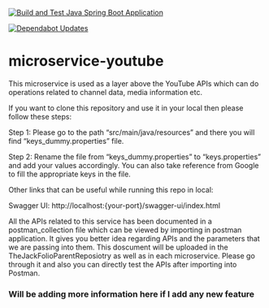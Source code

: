 [![Build and Test Java Spring Boot Application](https://github.com/Xaptured/microservice-youtube/actions/workflows/build-and-test.yml/badge.svg)](https://github.com/Xaptured/microservice-youtube/actions/workflows/build-and-test.yml)

[![Dependabot Updates](https://github.com/Xaptured/microservice-youtube/actions/workflows/dependabot/dependabot-updates/badge.svg)](https://github.com/Xaptured/microservice-youtube/actions/workflows/dependabot/dependabot-updates)

# microservice-youtube

This microservice is used as a layer above the YouTube APIs which can do operations related to channel data, media information etc. 

 

If you want to clone this repository and use it in your local then please follow these steps: 

 

Step 1: Please go to the path “src/main/java/resources” and there you will find “keys_dummy.properties” file. 

 

Step 2: Rename the file from “keys_dummy.properties” to “keys.properties” and add your values accordingly. You can also take reference from Google to fill the appropriate keys in the file. 

 

Other links that can be useful while running this repo in local: 

Swagger UI: http://localhost:{your-port}/swagger-ui/index.html 

 

All the APIs related to this service has been documented in a postman_collection file which can be viewed by importing in postman application. It gives you better idea regarding APIs and the parameters that we are passing into them.
This doscument will be uploaded in the TheJackFolioParentReposiotry as well as in each microservice. Please go through it and also you can directly test the APIs after importing into Postman.


### Will be adding more information here if I add any new feature 
